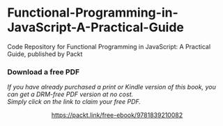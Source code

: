 # Functional-Programming-in-JavaScript-A-Practical-Guide
Code Repository for Functional Programming in JavaScript: A Practical Guide, published by Packt
### Download a free PDF

 <i>If you have already purchased a print or Kindle version of this book, you can get a DRM-free PDF version at no cost.<br>Simply click on the link to claim your free PDF.</i>
<p align="center"> <a href="https://packt.link/free-ebook/9781839210082">https://packt.link/free-ebook/9781839210082 </a> </p>